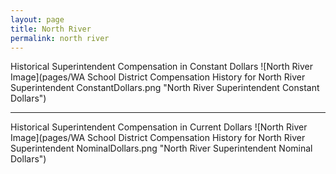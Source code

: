 ```yaml
---
layout: page
title: North River
permalink: north river
---
```



Historical Superintendent Compensation in Constant Dollars
![North River Image](pages/WA School District Compensation History for North River Superintendent ConstantDollars.png "North River Superintendent Constant Dollars")

___

Historical Superintendent Compensation in Current Dollars
![North River Image](pages/WA School District Compensation History for North River Superintendent NominalDollars.png "North River Superintendent Nominal Dollars")